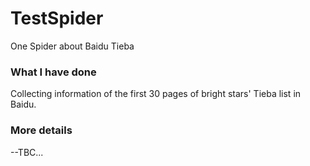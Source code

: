 # TestSpider
One Spider about Baidu Tieba

### What I have done
Collecting information of the first 30 pages of bright stars' Tieba list in Baidu.

### More details
--TBC...

